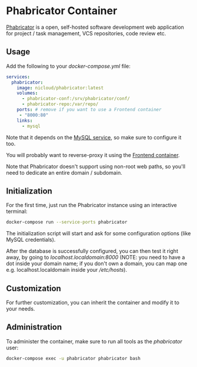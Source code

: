 # Phabricator Container

[Phabricator](https://www.phacility.com/) is a open, self-hosted software
development web application for project / task management, VCS repositories,
code review etc.

## Usage

Add the following to your *docker-compose.yml* file:

```yaml
services:
  phabricator:
    image: nicloud/phabricator:latest
    volumes:
      - phabricator-conf:/srv/phabricator/conf/
      - phabricator-repo:/var/repo/
    ports: # remove if you want to use a Frontend container
     - "8000:80"
    links:
      - mysql
```

Note that it depends on the [MySQL service](MySQL.md), so make sure to configure
it too.

You will probably want to reverse-proxy it using the [Frontend
container](Frontend.md).

Note that Phabricator doesn't support using non-root web paths, so you'll need
to dedicate an entire domain / subdomain.

## Initialization

For the first time, just run the Phabricator instance using an interactive
terminal:

```bash
docker-compose run --service-ports phabricator
```

The initialization script will start and ask for some configuration options
(like MySQL credentials).

After the database is successfully configured, you can then test it right away,
by going to _localhost.localdomain:8000_ (NOTE: you need to have a dot inside
your domain name; if you don't own a domain, you can map one e.g.
localhost.localdomain inside your _/etc/hosts_).

## Customization

For further customization, you can inherit the container and modify it to your
needs.

## Administration

To administer the container, make sure to run all tools as the _phabricator_
user:

```bash
docker-compose exec -u phabricator phabricator bash
```


